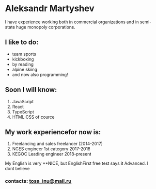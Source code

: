 # Aleksandr Martyshev

I have experience working both in commercial organizations and in semi-state huge monopoly corporations.


## I like to do:

* team sports
* kickboxing
* by reading
* alpine skiing
* and now also programming!

## Soon I will know:
1. JavaScript
2. React
3. TypeScript
4. HTML CSS of cource

## My work experiencefor now is:
1. Freelancing and sales freelancer (2014-2017) 
2. NGES engineer 1st category 2017-2018
3. KEGOC Leading engineer 2018-present

My English is very **NICE, but EnglishFirst free test says it Advanced. I dont believe

### contacts: tosa_inu@mail.ru